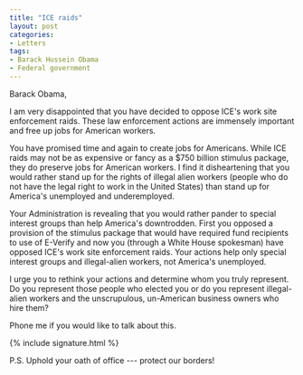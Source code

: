 ```yaml
---
title: "ICE raids"
layout: post
categories:
- Letters
tags:
- Barack Hussein Obama
- Federal government
---
```


Barack Obama,

I am very disappointed that you have decided to oppose ICE's work site enforcement raids. These law enforcement actions are immensely important and free up jobs for American workers.

You have promised time and again to create jobs for Americans. While ICE raids may not be as expensive or fancy as a $750 billion stimulus package, they do preserve jobs for American workers. I find it disheartening that you would rather stand up for the rights of illegal alien workers (people who do not have the legal right to work in the United States) than stand up for America's unemployed and underemployed.

Your Administration is revealing that you would rather pander to special interest groups than help America's downtrodden. First you opposed a provision of the stimulus package that would have required fund recipients to use of E-Verify and now you (through a White House spokesman) have opposed ICE's work site enforcement raids. Your actions help only special interest groups and illegal-alien workers, not America's unemployed.

I urge you to rethink your actions and determine whom you truly represent. Do you represent those people who elected you or do you represent illegal-alien workers and the unscrupulous, un-American business owners who hire them?

Phone me if you would like to talk about this.

{% include signature.html %}

P.S. Uphold your oath of office --- protect our borders!

